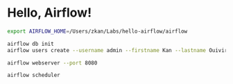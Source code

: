 # Hello, Airflow!

```sh
export AIRFLOW_HOME=/Users/zkan/Labs/hello-airflow/airflow
```

```sh
airflow db init
airflow users create --username admin --firstname Kan --lastname Ouivirach --role Admin --email kan@odds.team
```

```sh
airflow webserver --port 8080
```

```sh
airflow scheduler
```
